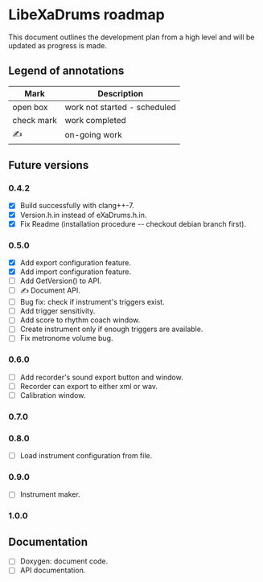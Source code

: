# LibeXaDrums roadmap

This document outlines the development plan from a high level and will be updated as progress is made.

## Legend of annotations

| Mark       | Description                     |
| ---------- | ------------------------------- |
| open box   | work not started - scheduled    |
| check mark | work completed                  |
| &#9997;    | on-going work                   |

## Future versions

### 0.4.2

- [x] Build successfully with clang++-7.
- [x] Version.h.in instead of eXaDrums.h.in.
- [x] Fix Readme (installation procedure -- checkout debian branch first).

### 0.5.0

- [x] Add export configuration feature.
- [x] Add import configuration feature.
- [ ] Add GetVersion() to API.
- [ ] &#9997; Document API.
- [ ] Bug fix: check if instrument's triggers exist.
- [ ] Add trigger sensitivity.
- [ ] Add score to rhythm coach window.
- [ ] Create instrument only if enough triggers are available.
- [ ] Fix metronome volume bug.

### 0.6.0

- [ ] Add recorder's sound export button and window.
- [ ] Recorder can export to either xml or wav.
- [ ] Calibration window.

### 0.7.0

### 0.8.0

- [ ] Load instrument configuration from file.

### 0.9.0

- [ ] Instrument maker.

### 1.0.0

## Documentation

- [ ] Doxygen: document code.
- [ ] API documentation.
